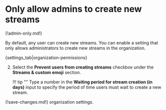 # Only allow admins to create new streams

{!admin-only.md!}

By default, any user can create new streams. You can enable a setting that
only allows administrators to create new streams in the organization.

{settings_tab|organization-permissions}

2. Select the **Prevent users from creating streams** checkbox under the
**Streams & custom emoji** section.

    !!! tip ""
        Type a number in the **Waiting period for stream creation (in days)**
        input to specify the period of time users must wait to create a new
        stream.

{!save-changes.md!} organization settings.
